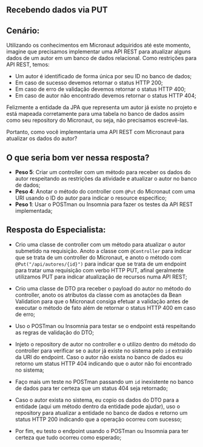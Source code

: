 ## Recebendo dados via PUT

## Cenário:

Utilizando os conhecimentos em Micronaut adquiridos até este momento, imagine que precisamos implementar uma API REST para atualizar alguns dados de um autor em um banco de dados relacional. Como restrições para API REST, temos:

- Um autor é identificado de forma única por seu ID no banco de dados;
- Em caso de sucesso devemos retornar o status HTTP 200;
- Em caso de erro de validação devemos retornar o status HTTP 400;
- Em caso de autor não encontrado devemos retornar o status HTTP 404;

Felizmente a entidade da JPA que representa um autor já existe no projeto e está mapeada corretamente para uma tabela no banco de dados assim como seu repository do Micronaut, ou seja, não precisamos escrevê-las.

Portanto, como você implementaria uma API REST com Micronaut para atualizar os dados do autor?

## O que seria bom ver nessa resposta?

- **Peso 5**: Criar um controller com um método para receber os dados do autor respeitando as restrições da atividade e atualizar o autor no banco de dados;
- **Peso 4**: Anotar o método do controller com `@Put` do Micronaut com uma URI usando o ID do autor para indicar o resource especifico;
- **Peso 1**: Usar o POSTman ou Insomnia para fazer os testes da API REST implementada;

## Resposta do Especialista:

- Crio uma classe de controller com um método para atualizar o autor submetido na requisição. Anoto a classe com `@Controller` para indicar que se trata de um controller do Micronaut, e anoto o método com `@Put("/api/autores/{id}")` para indicar que se trata de um endpoint para tratar uma requisição com verbo HTTP PUT, afinal geralmente utilizamos PUT para indicar atualização de recursos numa API REST;

- Crio uma classe de DTO pra receber o payload do autor no método do controller, anoto os atributos da classe com as anotações da Bean Validation para que o Micronaut consiga efetuar a validação antes de executar o método de fato além de retornar o status HTTP 400 em caso de erro;

- Uso o POSTman ou Insomnia para testar se o endpoint está respeitando as regras de validação do DTO; 

- Injeto o repository de autor no controller e o utilizo dentro do método do controller para verificar se o autor já existe no sistema pelo `id` extraído da URI do endpoint. Caso o autor não exista no banco de dados eu retorno um status HTTP 404 indicando que o autor não foi encontrado no sistema;

- Faço mais um teste no POSTman passando um `id` inexistente no banco de dados para ter certeza que um status 404 seja retornado;

- Caso o autor exista no sistema, eu copio os dados do DTO para a entidade (aqui um método dentro da entidade pode ajudar), uso o repository para atualizar a entidade no banco de dados e retorno um status HTTP 200 indicando que a operação ocorreu com sucesso;

- Por fim, eu testo o endpoint usando o POSTman ou Insomnia para ter certeza que tudo ocorreu como esperado;